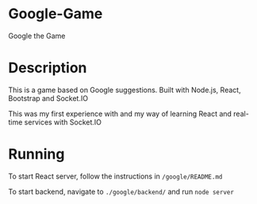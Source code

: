 # Google-Game
Google the Game

# Description 
This is a game based on Google suggestions. Built with Node.js, React, Bootstrap and Socket.IO

This was my first experience with and my way of learning React and real-time services with Socket.IO

# Running
To start React server, follow the instructions in `/google/README.md`

To start backend, navigate to `./google/backend/` and run `node server`
